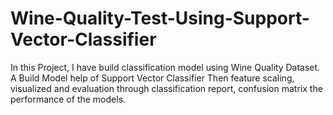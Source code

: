 # Wine-Quality-Test-Using-Support-Vector-Classifier
In this Project, I have build classification model using Wine Quality Dataset. A Build Model help of Support Vector Classifier Then feature scaling, visualized and evaluation through classification report, confusion matrix the performance of the models.  
